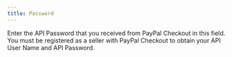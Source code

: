 ```yaml
---
title: Password
---
```



Enter the API Password that you received from PayPal Checkout  in this field. You must be registered as a seller with PayPal Checkout  to obtain your API User Name and API Password.
